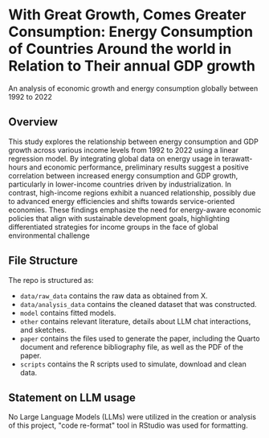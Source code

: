 # With Great Growth, Comes Greater Consumption: Energy Consumption of Countries Around the world in Relation to Their annual GDP growth
An analysis of economic growth and energy consumption globally between 1992 to 2022

## Overview

This study explores the relationship between energy consumption and GDP growth across various income levels from 1992 to 2022 using a linear regression model. By integrating global data on energy usage in terawatt-hours and economic performance, preliminary results suggest a positive correlation between increased energy consumption and GDP growth, particularly in lower-income countries driven by industrialization. In contrast, high-income regions exhibit a nuanced relationship, possibly due to advanced energy efficiencies and shifts towards service-oriented economies. These findings emphasize the need for energy-aware economic policies that align with sustainable development goals, highlighting differentiated strategies for income groups in the face of global environmental challenge

## File Structure

The repo is structured as:

-   `data/raw_data` contains the raw data as obtained from X.
-   `data/analysis_data` contains the cleaned dataset that was constructed.
-   `model` contains fitted models. 
-   `other` contains relevant literature, details about LLM chat interactions, and sketches.
-   `paper` contains the files used to generate the paper, including the Quarto document and reference bibliography file, as well as the PDF of the paper. 
-   `scripts` contains the R scripts used to simulate, download and clean data.


## Statement on LLM usage

No Large Language Models (LLMs) were utilized in the creation or analysis of this project, "code re-format" tool in RStudio was used for formatting.
